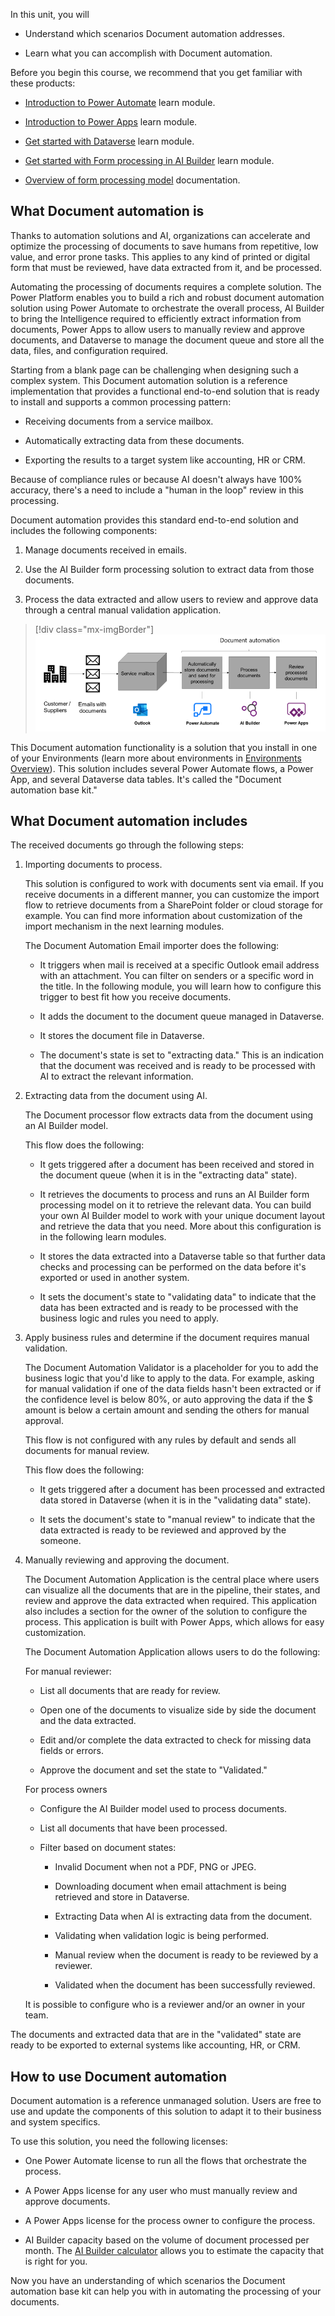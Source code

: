 In this unit, you will

- Understand which scenarios Document automation addresses.

- Learn what you can accomplish with Document automation.

Before you begin this course, we recommend that you get familiar with these products:

- [Introduction to Power Automate](https://docs.microsoft.com/learn/modules/introduction-power-automate/) learn module.

- [Introduction to Power Apps](https://docs.microsoft.com/learn/modules/introduction-power-apps/) learn module.

- [Get started with Dataverse](https://docs.microsoft.com/learn/modules/get-started-with-powerapps-common-data-service/) learn module.

- [Get started with Form processing in AI Builder](https://docs.microsoft.com/learn/modules/get-started-with-form-processing/) learn module.

- [Overview of form processing model](https://docs.microsoft.com/ai-builder/form-processing-model-overview) documentation.

## What Document automation is

Thanks to automation solutions and AI, organizations can accelerate and optimize the processing of documents to save humans from repetitive, low value, and error prone tasks. This applies to any kind of printed or digital form that must be reviewed, have data extracted from it, and be processed.

Automating the processing of documents requires a complete solution. The Power Platform enables you to build a rich and robust document automation solution using Power Automate to orchestrate the overall process, AI Builder to bring the Intelligence required to efficiently extract information from documents, Power Apps to allow users to manually review and approve documents, and Dataverse to manage the document queue and store all the data, files, and configuration required.

Starting from a blank page can be challenging when designing such a complex system. This Document automation solution is a reference implementation that provides a functional end-to-end solution that is ready to install and supports a common processing pattern: 

- Receiving documents from a service mailbox.

- Automatically extracting data from these documents.

- Exporting the results to a target system like accounting, HR or CRM. 

Because of compliance rules or because AI doesn't always have 100% accuracy, there's a need to include a "human in the loop" review in this processing.

Document automation provides this standard end-to-end solution and includes the following components: 

1. Manage documents received in emails.

1. Use the AI Builder form processing solution to extract data from those documents.

1. Process the data extracted and allow users to review and approve data through a central manual validation application.

> [!div class="mx-imgBorder"]
> [![](../media/1-document-automation.png)](../media/1-document-automation.png#lightbox)

This Document automation functionality is a solution that you install in one of your Environments (learn more about environments in [Environments Overview](https://docs.microsoft.com/en-us/power-platform/admin/environments-overview)). This solution includes several Power Automate flows, a Power App, and several Dataverse data tables. It's called the "Document automation base kit."

## What Document automation includes

The received documents go through the following steps:

1. Importing documents to process.

    This solution is configured to work with documents sent via email. If you receive documents in a different manner, you can customize the import flow to retrieve documents from a SharePoint folder or cloud storage for example. You can find more information about customization of the import mechanism in the next learning modules.

    The Document Automation Email importer does the following:

    - It triggers when mail is received at a specific Outlook email address with an attachment. You can filter on senders or a specific word in the title. In the following module, you will learn how to configure this trigger to best fit how you receive documents.

    - It adds the document to the document queue managed in Dataverse.

    - It stores the document file in Dataverse.

    - The document's state is set to "extracting data." This is an indication that the document was received and is ready to be processed with AI to extract the relevant information.

1. Extracting data from the document using AI.

    The Document processor flow extracts data from the document using an AI Builder model.

    This flow does the following:

    - It gets triggered after a document has been received and stored in the document queue (when it is in the "extracting data" state).

    - It retrieves the documents to process and runs an AI Builder form processing model on it to retrieve the relevant data. You can build your own AI Builder model to work with your unique document layout and retrieve the data that you need. More about this configuration is in the following learn modules.

    - It stores the data extracted into a Dataverse table so that further data checks and processing can be performed on the data before it's exported or used in another system.

    - It sets the document's state to "validating data" to indicate that the data has been extracted and is ready to be processed with the business logic and rules you need to apply.

1. Apply business rules and determine if the document requires manual validation.

    The Document Automation Validator is a placeholder for you to add the business logic that you'd like to apply to the data. For example, asking for manual validation if one of the data fields hasn't been extracted or if the confidence level is below 80%, or auto approving the data if the \$ amount is below a certain amount and sending the others for manual approval.

    This flow is not configured with any rules by default and sends all documents for manual review.

    This flow does the following:

    - It gets triggered after a document has been processed and extracted data stored in Dataverse (when it is in the "validating data" state).

    - It sets the document's state to "manual review" to indicate that the data extracted is ready to be reviewed and approved by the someone.

1. Manually reviewing and approving the document.

    The Document Automation Application is the central place where users can visualize all the documents that are in the pipeline, their states, and review and approve the data extracted when required. This application also includes a section for the owner of the solution to configure the process. This application is built with Power Apps, which allows for easy customization.

    The Document Automation Application allows users to do the following:

    For manual reviewer:

    - List all documents that are ready for review.

    - Open one of the documents to visualize side by side the document and the data extracted.

    - Edit and/or complete the data extracted to check for missing data fields or errors.

    - Approve the document and set the state to "Validated."

    For process owners

    - Configure the AI Builder model used to process documents.

    - List all documents that have been processed.

    - Filter based on document states:

      - Invalid Document when not a PDF, PNG or JPEG.

      - Downloading document when email attachment is being retrieved and store in Dataverse.

      - Extracting Data when AI is extracting data from the document.

      - Validating when validation logic is being performed.

      - Manual review when the document is ready to be reviewed by a reviewer.

      - Validated when the document has been successfully reviewed.

    It is possible to configure who is a reviewer and/or an owner in your team.

The documents and extracted data that are in the "validated" state are ready to be exported to external systems like accounting, HR, or CRM.

## How to use Document automation

Document automation is a reference unmanaged solution. Users are free to use and update the components of this solution to adapt it to their business and system specifics.

To use this solution, you need the following licenses:

- One Power Automate license to run all the flows that orchestrate the process.

- A Power Apps license for any user who must manually review and approve documents.

- A Power Apps license for the process owner to configure the process.

- AI Builder capacity based on the volume of document processed per month. The [AI Builder calculator](https://flow.microsoft.com/ai-builder-calculator/) allows you to estimate the capacity that is right for you.

Now you have an understanding of which scenarios the Document automation base kit can help you with in automating the processing of your documents.
